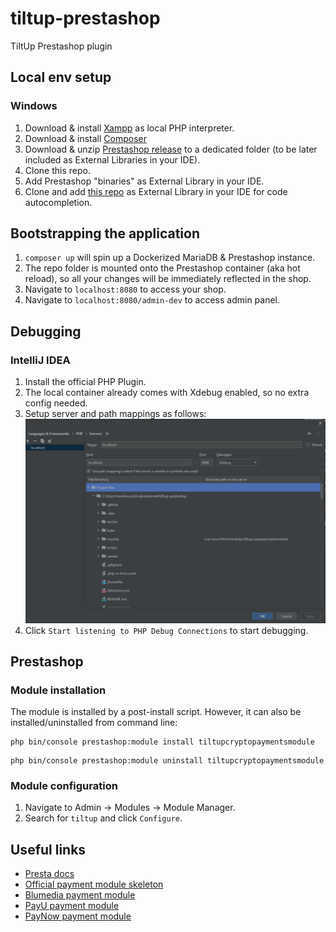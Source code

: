 # tiltup-prestashop

TiltUp Prestashop plugin

## Local env setup

### Windows

1. Download & install [Xampp](https://sourceforge.net/projects/xampp/files/XAMPP%20Windows/7.4.33/) as local PHP
   interpreter.
2. Download & install [Composer](https://getcomposer.org/download/)
3. Download & unzip [Prestashop release](https://github.com/PrestaShop/PrestaShop/releases/tag/1.7.8.9) to a dedicated
   folder (to be later included as External Libraries in your IDE).
4. Clone this repo.
5. Add Prestashop "binaries" as External Library in your IDE.
6. Clone and add [this repo](https://github.com/julienbourdeau/PhpStorm-PrestaShop-Autocomplete) as External Library in
   your IDE for code autocompletion.

## Bootstrapping the application

1. `composer up` will spin up a Dockerized MariaDB & Prestashop instance.
2. The repo folder is mounted onto the Prestashop container (aka hot reload), so all your changes will be immediately
   reflected in the shop.
3. Navigate to `localhost:8080` to access your shop.
4. Navigate to `localhost:8080/admin-dev` to access admin panel.

## Debugging

### IntelliJ IDEA

1. Install the official PHP Plugin.
2. The local container already comes with Xdebug enabled, so no extra config needed.
3. Setup server and path mappings as follows:![img.png](readme-local-intellij-debug-setup.png)
4. Click `Start listening to PHP Debug Connections` to start debugging.

## Prestashop

### Module installation

The module is installed by a post-install script. However, it can also be installed/uninstalled from command line:

```shell
php bin/console prestashop:module install tiltupcryptopaymentsmodule
```

```shell
php bin/console prestashop:module uninstall tiltupcryptopaymentsmodule
```

### Module configuration

1. Navigate to Admin -> Modules -> Module Manager.
2. Search for `tiltup` and click `Configure`.

## Useful links

- [Presta docs](https://devdocs.prestashop-project.org/1.7/modules/creation/tutorial/)
- [Official payment module skeleton](https://github.com/PrestaShop/paymentexample)
- [Blumedia payment module](https://github.com/bluepayment-plugin/prestashop-plugin-1.7)
- [PayU payment module](https://github.com/PayU-EMEA/plugin_prestashop)
- [PayNow payment module](https://github.com/pay-now/paynow-prestashop)